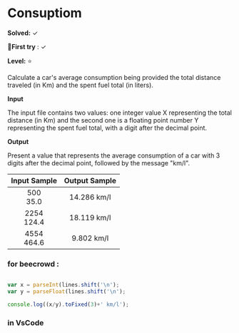 # Consuptiom

**Solved:** ✓ 

**🎯First try** : ✓

**Level:** :star:

Calculate a car's average consumption being provided the total distance traveled (in Km) and the spent fuel total (in liters).

**Input**

The input file contains two values: one integer value X representing the total distance (in Km) and the second one is a floating point number Y representing the spent fuel total, with a digit after the decimal point.

**Output**

Present a value that represents the average consumption of a car with 3 digits after the decimal point, followed by the message "km/l".

| Input Sample |	Output Sample |
|:--:|:--:|
| 500 <br> 35.0 | 14.286 km/l |
| 2254 <br> 124.4 | 18.119 km/l |
| 4554 <br> 464.6 | 9.802 km/l |

### for beecrowd :

```javascript 

var x = parseInt(lines.shift('\n');
var y = parseFloat(lines.shift('\n');

console.log((x/y).toFixed(3)+' km/l');

```

### in VsCode 